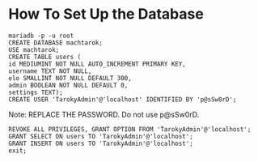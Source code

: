 # How To Set Up the Database

```
mariadb -p -u root
CREATE DATABASE machtarok;
USE machtarok;
CREATE TABLE users (
id MEDIUMINT NOT NULL AUTO_INCREMENT PRIMARY KEY,
username TEXT NOT NULL,
elo SMALLINT NOT NULL DEFAULT 300,
admin BOOLEAN NOT NULL DEFAULT 0,
settings TEXT);
CREATE USER 'TarokyAdmin'@'localhost' IDENTIFIED BY 'p@sSw0rD';
```
Note: REPLACE THE PASSWORD. Do not use p@sSw0rD.
```
REVOKE ALL PRIVILEGES, GRANT OPTION FROM 'TarokyAdmin'@'localhost';
GRANT SELECT ON users TO 'TarokyAdmin'@'localhost';
GRANT INSERT ON users TO 'TarokyAdmin'@'localhost';
exit;
```
